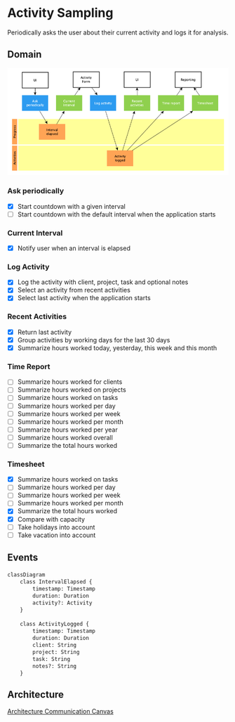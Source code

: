 # Activity Sampling

Periodically asks the user about their current activity and logs it for
analysis.

## Domain

![Domain](domain.png)

### Ask periodically

- [x] Start countdown with a given interval
- [ ] Start countdown with the default interval when the application starts

### Current Interval

- [x] Notify user when an interval is elapsed

### Log Activity

- [x] Log the activity with client, project, task and optional notes
- [x] Select an activity from recent activities
- [x] Select last activity when the application starts

### Recent Activities

- [x] Return last activity
- [x] Group activities by working days for the last 30 days
- [x] Summarize hours worked today, yesterday, this week and this month

### Time Report

- [ ] Summarize hours worked for clients
- [ ] Summarize hours worked on projects
- [ ] Summarize hours worked on tasks
- [ ] Summarize hours worked per day
- [ ] Summarize hours worked per week
- [ ] Summarize hours worked per month
- [ ] Summarize hours worked per year
- [ ] Summarize hours worked overall
- [ ] Summarize the total hours worked

### Timesheet

- [x] Summarize hours worked on tasks
- [ ] Summarize hours worked per day
- [ ] Summarize hours worked per week
- [ ] Summarize hours worked per month
- [x] Summarize the total hours worked
- [x] Compare with capacity
- [ ] Take holidays into account
- [ ] Take vacation into account

## Events

```mermaid
classDiagram
    class IntervalElapsed {
        timestamp: Timestamp
        duration: Duration
        activity?: Activity
    }

    class ActivityLogged {
        timestamp: Timestamp
        duration: Duration
        client: String
        project: String
        task: String
        notes?: String
    }
```

## Architecture

[Architecture Communication Canvas](https://html-preview.github.io/?url=https://github.com/falkoschumann/activity-sampling-ts/blob/main/doc/acc.html)
